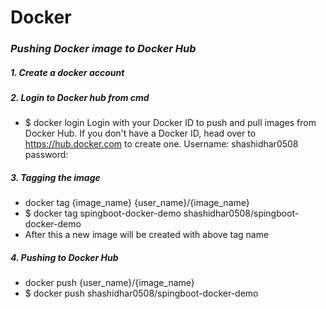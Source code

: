 # Docker
### _Pushing Docker image to Docker Hub_
##### 1. Create a docker account
##### 2. Login to Docker hub from cmd
- $ docker login
Login with your Docker ID to push and pull images from Docker Hub. If you don't have a Docker ID, head over to https://hub.docker.com to create one.
Username: shashidhar0508
password:
##### 3. Tagging the image
- docker tag {image_name} {user_name}/{image_name}
- $ docker tag spingboot-docker-demo shashidhar0508/spingboot-docker-demo
- After this a new image will be created with above tag name
##### 4. Pushing to Docker Hub
- docker push {user_name}/{image_name}
- $ docker push shashidhar0508/spingboot-docker-demo
